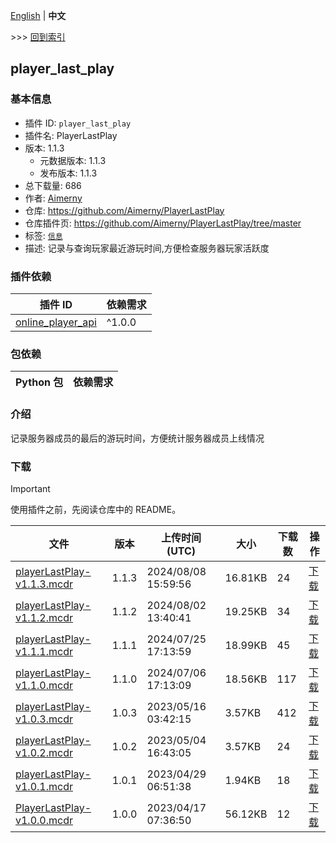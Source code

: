[English](readme.md) | **中文**

\>\>\> [回到索引](/readme-zh_cn.md)

## player_last_play

### 基本信息

- 插件 ID: `player_last_play`
- 插件名: PlayerLastPlay
- 版本: 1.1.3
  - 元数据版本: 1.1.3
  - 发布版本: 1.1.3
- 总下载量: 686
- 作者: [Aimerny](https://github.com/Aimerny)
- 仓库: https://github.com/Aimerny/PlayerLastPlay
- 仓库插件页: https://github.com/Aimerny/PlayerLastPlay/tree/master
- 标签: [`信息`](/labels/information/readme-zh_cn.md)
- 描述: 记录与查询玩家最近游玩时间,方便检查服务器玩家活跃度

### 插件依赖

| 插件 ID | 依赖需求 |
| --- | --- |
| [online_player_api](/plugins/online_player_api/readme-zh_cn.md) | ^1.0.0 |

### 包依赖

| Python 包 | 依赖需求 |
| --- | --- |

### 介绍

记录服务器成员的最后的游玩时间，方便统计服务器成员上线情况

### 下载

> [!IMPORTANT]
> 使用插件之前，先阅读仓库中的 README。

| 文件 | 版本 | 上传时间 (UTC) | 大小 | 下载数 | 操作 |
| --- | --- | --- | --- | --- | --- |
| [playerLastPlay-v1.1.3.mcdr](https://github.com/Aimerny/PlayerLastPlay/releases/tag/v1.1.3) | 1.1.3 | 2024/08/08 15:59:56 | 16.81KB | 24 | [下载](https://github.com/Aimerny/PlayerLastPlay/releases/download/v1.1.3/playerLastPlay-v1.1.3.mcdr) |
| [playerLastPlay-v1.1.2.mcdr](https://github.com/Aimerny/PlayerLastPlay/releases/tag/v1.1.2) | 1.1.2 | 2024/08/02 13:40:41 | 19.25KB | 34 | [下载](https://github.com/Aimerny/PlayerLastPlay/releases/download/v1.1.2/playerLastPlay-v1.1.2.mcdr) |
| [playerLastPlay-v1.1.1.mcdr](https://github.com/Aimerny/PlayerLastPlay/releases/tag/v1.1.1) | 1.1.1 | 2024/07/25 17:13:59 | 18.99KB | 45 | [下载](https://github.com/Aimerny/PlayerLastPlay/releases/download/v1.1.1/playerLastPlay-v1.1.1.mcdr) |
| [playerLastPlay-v1.1.0.mcdr](https://github.com/Aimerny/PlayerLastPlay/releases/tag/v1.1.0) | 1.1.0 | 2024/07/06 17:13:09 | 18.56KB | 117 | [下载](https://github.com/Aimerny/PlayerLastPlay/releases/download/v1.1.0/playerLastPlay-v1.1.0.mcdr) |
| [playerLastPlay-v1.0.3.mcdr](https://github.com/Aimerny/PlayerLastPlay/releases/tag/v1.0.3) | 1.0.3 | 2023/05/16 03:42:15 | 3.57KB | 412 | [下载](https://github.com/Aimerny/PlayerLastPlay/releases/download/v1.0.3/playerLastPlay-v1.0.3.mcdr) |
| [playerLastPlay-v1.0.2.mcdr](https://github.com/Aimerny/PlayerLastPlay/releases/tag/v1.0.2) | 1.0.2 | 2023/05/04 16:43:05 | 3.57KB | 24 | [下载](https://github.com/Aimerny/PlayerLastPlay/releases/download/v1.0.2/playerLastPlay-v1.0.2.mcdr) |
| [playerLastPlay-v1.0.1.mcdr](https://github.com/Aimerny/PlayerLastPlay/releases/tag/v1.0.1) | 1.0.1 | 2023/04/29 06:51:38 | 1.94KB | 18 | [下载](https://github.com/Aimerny/PlayerLastPlay/releases/download/v1.0.1/playerLastPlay-v1.0.1.mcdr) |
| [PlayerLastPlay-v1.0.0.mcdr](https://github.com/Aimerny/PlayerLastPlay/releases/tag/v1.0.0) | 1.0.0 | 2023/04/17 07:36:50 | 56.12KB | 12 | [下载](https://github.com/Aimerny/PlayerLastPlay/releases/download/v1.0.0/PlayerLastPlay-v1.0.0.mcdr) |

